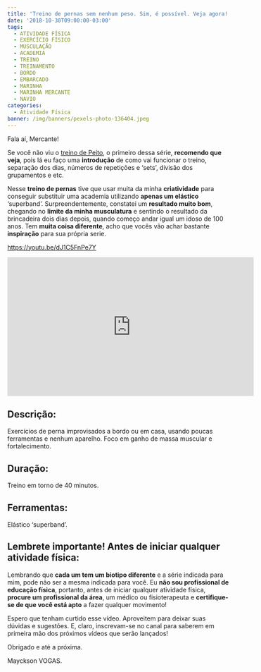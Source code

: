 ```yaml
---
title: 'Treino de pernas sem nenhum peso. Sim, é possível. Veja agora!'
date: '2018-10-30T09:00:00-03:00'
tags:
  - ATIVIDADE FÍSICA
  - EXERCÍCIO FÍSICO
  - MUSCULAÇÃO
  - ACADEMIA
  - TREINO
  - TREINAMENTO
  - BORDO
  - EMBARCADO
  - MARINHA
  - MARINHA MERCANTE
  - NAVIO
categories:
  - Atividade Física
banner: /img/banners/pexels-photo-136404.jpeg
---
```

Fala aí, Mercante!

Se você não viu o [treino de Peito](https://youtu.be/Xnv2wqU9KHE), o primeiro dessa série, **recomendo que veja**, pois lá eu faço uma **introdução** de como vai funcionar o treino, separação dos dias, números de repetições e ‘sets’, divisão dos grupamentos e etc.

Nesse **treino de pernas** tive que usar muita da minha **criatividade** para conseguir substituir uma academia utilizando **apenas um elástico** ‘superband’. Surpreendentemente, constatei um **resultado muito bom**, chegando no **limite da minha musculatura** e sentindo o resultado da brincadeira dois dias depois, quando começo andar igual um idoso de 100 anos.  Tem **muita coisa diferente**, acho que vocês vão achar bastante **inspiração** para sua própria serie.

https://youtu.be/dJ1C5FnPe7Y

<iframe width="560" height="315" src="https://www.youtube.com/embed/dJ1C5FnPe7Y" frameborder="0" allow="accelerometer; autoplay; encrypted-media; gyroscope; picture-in-picture" allowfullscreen></iframe>

## **Descrição:**

Exercícios de perna improvisados a bordo ou em casa, usando poucas ferramentas e nenhum aparelho. Foco em ganho de massa muscular e fortalecimento.

## **Duração:**

Treino em torno de 40 minutos.

## **Ferramentas:**

Elástico ‘superband’.

## Lembrete importante! Antes de iniciar qualquer atividade física:

Lembrando que **cada um tem um biotipo diferente** e a série indicada para mim, pode não ser a mesma indicada para você. Eu **não sou profissional de educação física**, portanto, antes de iniciar qualquer atividade física, **procure um profissional da área**, um médico ou fisioterapeuta e **certifique-se de que você está apto** a fazer qualquer movimento!

Espero que tenham curtido esse vídeo. Aproveitem para deixar suas dúvidas e sugestões. E, claro, inscrevam-se no canal para saberem em primeira mão dos próximos vídeos que serão lançados!

Obrigado e até a próxima.

Mayckson VOGAS.
